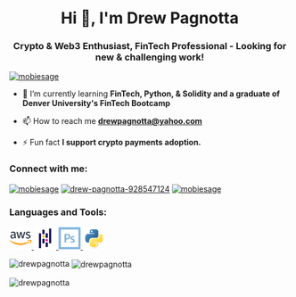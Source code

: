 <h1 align="center">Hi 👋, I'm Drew Pagnotta</h1>
<h3 align="center">Crypto & Web3 Enthusiast, FinTech Professional - Looking for new & challenging work!</h3>

<p align="left"> <a href="https://twitter.com/mobiesage" target="blank"><img src="https://img.shields.io/twitter/follow/mobiesage?logo=twitter&style=for-the-badge" alt="mobiesage" /></a> </p>

- 🌱 I’m currently learning **FinTech, Python, & Solidity and a graduate of Denver University's FinTech Bootcamp**

- 📫 How to reach me **drewpagnotta@yahoo.com**

- ⚡ Fun fact **I support crypto payments adoption.**

<h3 align="left">Connect with me:</h3>
<p align="left">
<a href="https://twitter.com/mobiesage" target="blank"><img align="center" src="https://raw.githubusercontent.com/rahuldkjain/github-profile-readme-generator/master/src/images/icons/Social/twitter.svg" alt="mobiesage" height="30" width="40" /></a>
<a href="https://linkedin.com/in/drew-pagnotta-928547124" target="blank"><img align="center" src="https://raw.githubusercontent.com/rahuldkjain/github-profile-readme-generator/master/src/images/icons/Social/linked-in-alt.svg" alt="drew-pagnotta-928547124" height="30" width="40" /></a>
<a href="https://www.youtube.com/c/mobiesage" target="blank"><img align="center" src="https://raw.githubusercontent.com/rahuldkjain/github-profile-readme-generator/master/src/images/icons/Social/youtube.svg" alt="mobiesage" height="30" width="40" /></a>
</p>

<h3 align="left">Languages and Tools:</h3>
<p align="left"> <a href="https://aws.amazon.com" target="_blank" rel="noreferrer"> <img src="https://raw.githubusercontent.com/devicons/devicon/master/icons/amazonwebservices/amazonwebservices-original-wordmark.svg" alt="aws" width="40" height="40"/> </a> <a href="https://pandas.pydata.org/" target="_blank" rel="noreferrer"> <img src="https://raw.githubusercontent.com/devicons/devicon/2ae2a900d2f041da66e950e4d48052658d850630/icons/pandas/pandas-original.svg" alt="pandas" width="40" height="40"/> </a> <a href="https://www.photoshop.com/en" target="_blank" rel="noreferrer"> <img src="https://raw.githubusercontent.com/devicons/devicon/master/icons/photoshop/photoshop-line.svg" alt="photoshop" width="40" height="40"/> </a> <a href="https://www.python.org" target="_blank" rel="noreferrer"> <img src="https://raw.githubusercontent.com/devicons/devicon/master/icons/python/python-original.svg" alt="python" width="40" height="40"/> </a> </p>

<p><img align="left" src="https://github-readme-stats.vercel.app/api/top-langs?username=drewpagnotta&show_icons=true&locale=en&layout=compact" alt="drewpagnotta" /></p>

<p>&nbsp;<img align="center" src="https://github-readme-stats.vercel.app/api?username=drewpagnotta&show_icons=true&locale=en" alt="drewpagnotta" /></p>

<p><img align="center" src="https://github-readme-streak-stats.herokuapp.com/?user=drewpagnotta&" alt="drewpagnotta" /></p>
